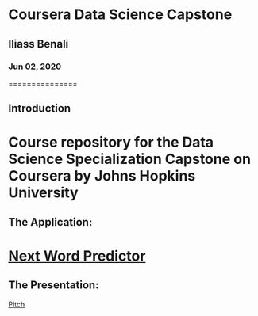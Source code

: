 # Coursera Data Science Capstone
## Iliass Benali 
### Jun 02, 2020 
===============

## Introduction 

Course repository for the **Data Science Specialization** Capstone on Coursera by **Johns Hopkins University**
================

## The Application:

[Next Word Predictor](https://bnilss.shinyapps.io/Next-Word-Predictor/)
================

## The Presentation:
[Pitch](#)
